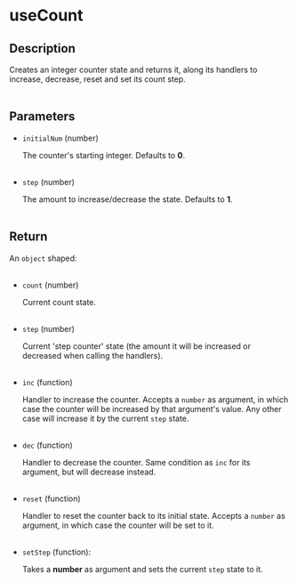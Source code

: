 # useCount

## Description

Creates an integer counter state and returns it, along its handlers to increase, decrease, reset and set its count step.
<br />
<br />

## Parameters

- `initialNum` (number)

  The counter's starting integer. Defaults to **0**.
  <br />
  <br />

- `step` (number)

  The amount to increase/decrease the state. Defaults to **1**.
  <br />
  <br />

## Return

An `object` shaped:
<br />
<br />

- `count` (number)

  Current count state.
  <br />
  <br />

- `step` (number)

  Current 'step counter' state (the amount it will be increased or decreased when calling the handlers).
  <br />
  <br />

- `inc` (function)

  Handler to increase the counter. Accepts a `number` as argument, in which case the counter will be increased by that argument's value. Any other case will increase it by the current `step` state.
  <br />
  <br />

- `dec` (function)

  Handler to decrease the counter. Same condition as `inc` for its argument, but will decrease instead.
  <br />
  <br />

- `reset` (function)

  Handler to reset the counter back to its initial state. Accepts a `number` as argument, in which case the counter will be set to it.
  <br />
  <br />

- `setStep` (function):

  Takes a **number** as argument and sets the current `step` state to it.
